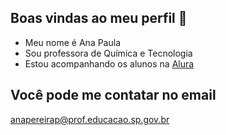 ## Boas vindas ao meu perfil 💙


- Meu nome é Ana Paula
- Sou professora de Química e Tecnologia
- Estou acompanhando os alunos na [Alura](https://www.alura.com.br/)


## Você pode me contatar no email 

anapereirap@prof.educacao.sp.gov.br


